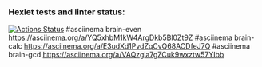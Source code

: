 ### Hexlet tests and linter status:
[![Actions Status](https://github.com/BogdanBarylo/python-project-49/workflows/hexlet-check/badge.svg)](https://github.com/BogdanBarylo/python-project-49/actions)
#asciinema brain-even https://asciinema.org/a/YQ5xhbM1kW4ArgDkb5Bl0Zt9Z
#asciinema brain-calc https://asciinema.org/a/E3udXd1PvdZqCvQ68ACDfeJ7Q
#asciinema brain-gcd https://asciinema.org/a/VAQzgia7gZCuk9wxztw57YIbb